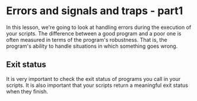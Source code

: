 # Errors and signals and traps - part1
In this lesson, we're going to look at handling errors during the execution of your scripts.
The difference between a good program and a poor one is often measured in terms of the program's robustness. That is, the program's ability to handle situations in which something goes wrong.

## Exit status
It is very important to check the exit status of programs you call in your scripts. It is also important that your scripts return a meaningful exit status when they finish.
<!--stackedit_data:
eyJoaXN0b3J5IjpbMTY4MzY4Mzk0MSwtMjA4ODc0NjYxMl19
-->